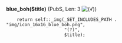 **blue_boh($title)** (PubS, Len: 3 ![(&radic;)](https://raw.github.com/TheB3Rt0z/schrimp/master/.inc/img/icon_16x16_green_ok.png ""))  
  
        return self::_img(_SET_INCLUDES_PATH . "img/icon_16x16_blue_boh.png",
                          "(?)",
                          $title);
